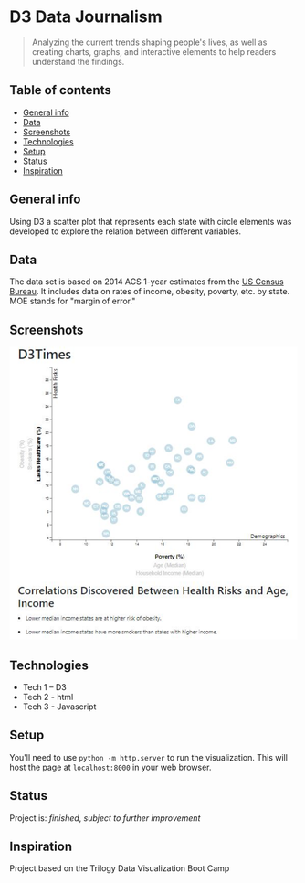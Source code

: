 ﻿# D3 Data Journalism
> Analyzing the current trends shaping people's lives, as well as creating charts, graphs, and interactive elements to help readers understand the findings.

## Table of contents
* [General info](#general-info)
* [Data](#data)
* [Screenshots](#screenshots)
* [Technologies](#technologies)
* [Setup](#setup)
* [Status](#status)
* [Inspiration](#inspiration)


## General info
Using D3 a scatter plot that represents each state with circle elements was developed to explore the relation between different variables.

## Data
The data set is based on 2014 ACS 1-year estimates from the [US Census Bureau](https://data.census.gov/cedsci/). It includes data on rates of income, obesity, poverty, etc. by state. MOE stands for "margin of error."

## Screenshots
![](captura.JPG)

## Technologies
* Tech 1 – D3
* Tech 2 - html
* Tech 3 - Javascript

## Setup
You'll need to use `python -m http.server` to run the visualization. This will host the page at `localhost:8000` in your web browser.

## Status
Project is: _finished_, _subject to further improvement_ 

## Inspiration
Project based on the Trilogy Data Visualization Boot Camp
